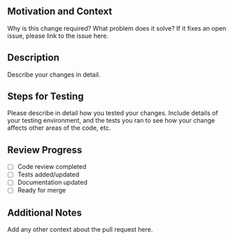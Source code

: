 ## Motivation and Context
Why is this change required? What problem does it solve?
If it fixes an open issue, please link to the issue here.

## Description
Describe your changes in detail.

## Steps for Testing
Please describe in detail how you tested your changes.
Include details of your testing environment, and the tests you ran to
see how your change affects other areas of the code, etc.

## Review Progress
- [ ] Code review completed
- [ ] Tests added/updated
- [ ] Documentation updated
- [ ] Ready for merge

## Additional Notes
Add any other context about the pull request here.